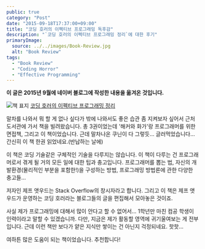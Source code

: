 ```yaml
---
public: true
category: "Post"
date: "2015-09-18T17:37:00+09:00"
title: "코딩 호러의 이펙티브 프로그래밍 독후감"
description: "`코딩 호러의 이펙티브 프로그래밍 정리`에 대한 후기"
primaryImage:
  source: ../../images/Book-Review.jpg
  alt: "Book Review"
tags:
  - "Book Review"
  - "Coding Horror"
  - "Effective Programming"
---
```


**이 글은 2015년 9월에 네이버 블로그에 작성한 내용을 옮겨온 것입니다.**

![책 표지](https://bookthumb-phinf.pstatic.net/cover/071/692/07169247.jpg?udate=20171011)
[코딩 호러의 이펙티브 프로그래밍 정리](https://book.naver.com/bookdb/book_detail.nhn?bid=7169247)

말차를 나와서 뭐 할 게 없나 싶다가 밖에 나와서도 좋은 습관 좀 지켜보자 싶어서 근처 도서관에 가서 책을 빌려왔습니다. 총 3권이었는데 '해커와 화가'랑 프로그래머를 위한 면접책, 그리고 이 책이었습니다. 근데 말차나온 쿠닌이 다 그렇듯... 글러먹었습니다... 간신히 이 책 한권 읽었네요.(반납하는 날에)

이 책은 코딩 기술같은 구체적인 기술을 다루지는 않습니다. 이 책이 다루는 건 프로그래머로서 겪게 될 거의 모든 일에 대한 팁과 충고입니다. 프로그래머를 뽑는 법, 자신의 개발환경(물리적인 부분을 포함한!)을 구성하는 방법, 프로그래밍 방법론에 관한 다양한 충고들...

저자인 제프 앳우드는 Stack Overflow의 창시자라고 합니다. 그리고 이 책은 제프 앳우드가 운영하는 코딩 호러라는 블로그들의 글을 편집해서 모아놓은 것이죠.

사실 제가 프로그래밍에 대해서 많이 안다고 할 수 없어서... 1학년만 마친 컴공 학생이 인력이라고 말할 수 있겠습니까. 다만, 지금은 제가 활동할 영역에 귀기울여보는 게 전부입니다. 근데 이런 책만 보다가 얕은 지식만 쌓이는 건 아닌지 걱정되네요. 핫핫...

여하튼 많은 도움이 되는 책이었습니다. 추천합니다!
